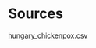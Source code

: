 # Sources

[hungary_chickenpox.csv](https://www.kaggle.com/code/mathurinache/chickenpox-cases-in-hungary-a-benchmark-dataset/data?select=hungary_chickenpox.csv)